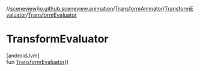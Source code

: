 //[sceneview](../../../../index.md)/[io.github.sceneview.animation](../../index.md)/[TransformAnimator](../index.md)/[TransformEvaluator](index.md)/[TransformEvaluator](-transform-evaluator.md)

# TransformEvaluator

[androidJvm]\
fun [TransformEvaluator](-transform-evaluator.md)()

